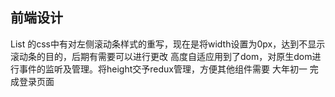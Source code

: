 ## 前端设计
  List 的css中有对左侧滚动条样式的重写，现在是将width设置为0px，达到不显示滚动条的目的，后期有需要可以进行更改
  高度自适应用到了dom，对原生dom进行事件的监听及管理。将height交予redux管理，方便其他组件需要
  大年初一
    完成登录页面